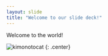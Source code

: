 ```yaml
---
layout: slide
title: "Welcome to our slide deck!"
---
```


Welcome to the world!

![kimonotocat](https://octodex.github.com/images/kimonotocat.png)
{: .center}
